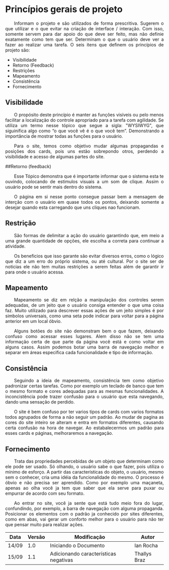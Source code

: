 # Princípios gerais de projeto

<p align="justify">&emsp;&emsp;Informam o projeto e são utilizados de forma prescritiva. Sugerem o que utilizar e o que evitar na criação de interface / interação. Com isso, somente servem para dar apoio do que deve ser feito, mas não definie exatamente como tem que ser. Determinam o que o usuário deve ver a fazer ao realizar uma tarefa. O seis itens que definem os princípios de projeto são:</p>

* Visibilidade
* Retorno (Feedback)
* Restrições
* Mapeamento
* Consistência
* Fornecimento

## Visibilidade

<p align="justify">&emsp;&emsp;O propósito deste princípio é manter as funções visíveis ou pelo menos facilitar a localização do controle apropriado para a tarefa com agilidade.
Se utiliza um termo nesse tópico que segue a sigla: "WYSIWYG", que siguinifica algo como  “o que você vê é o que você tem”. Demonstrando a importância de mostrar todas as funções para o usuário. </p>
<p align="justify">&emsp;&emsp;Para o site, temos como objetivo mudar algumas propagandas e posições dos cards, pois uns estão sobrepondo otros, perdendo a visibilidade e acesso de algumas partes do site.</p>

##Retorno (feedback)

<p align="justify">&emsp;&emsp;Esse Tópico demonstra que é importante informar que o sistema esta te ouvindo, colocando de estimulos visuais a um som de clique. Assim o usuário pode se sentir mais dentro do sistema. </p>
<p align="justify">&emsp;&emsp;O página em si nesse ponto consegue passar bem a mensagem de interção com o usuário em quase todos os pontos, deixando somente a desejar quando esta carregando que uns cliques nao funcionam.</p>

## Restrição

<p align="justify">&emsp;&emsp;São formas de delimitar a ação do usuário garantindo que, em meio a uma grande quantidade de opções, ele escolha a correta para continuar a atividade. </p>
<p align="justify">&emsp;&emsp;Os beneficios que isso garante são evitar diversos erros, como o lógico que diz a um erro do próprio sistema, ou até cultural.
Por o site ser de noticias ele não tem muitas restrições a serem feitas além de garantir ir para onde o usuário acessa.</p>

## Mapeamento

<p align="justify">&emsp;&emsp;Mapeamento se diz em relção a manipulação dos controles serem adequadas, de um jeito que o usuário consiga entender o que uma coisa faz.
Muito utilizado para descrever essas ações de um jeito simples é por simbolos universais, como uma seta pode indicar para voltar para a página anterior em um local óbvio. </p>
<p align="justify">&emsp;&emsp;Alguns botões do site não demonstram bem o que fazem, deixando confuso como acessar esses lugares. Alem disso não se tem uma informação certa de que parte da página você está e como voltar em alguns casos. Assim podemos botar uma barra de navegação melhor e separar em áreas especifica cada funcionalidade e tipo de informação.</p>

## Consistência

<p align="justify">&emsp;&emsp;Seguindo a ideia de mapeamento, consistência tem como objetivo padronizar certas tarefas. Como por exemplo um teclado de banco que tem o mesmo formato e cores adequadas para as mesmas funcionalidades.
A inconcistência pode trazer confusão para o usuário que esta navegando, dando uma sensação de perdido. </p>
<p align="justify">&emsp;&emsp;O site é bem confuso por ter varios tipos de cards com varios formatos todos agrupados de forma a não seguir um padrão. Ao mudar de pagina as cores do site inteiro se alteram e entra em formatos diferentes, causando certa confusão na hora de navegar. Ao estabalecermos um padrão para esses cards e páginas, melhoraremos a navegação.</p>

## Fornecimento

<p align="justify">&emsp;&emsp;Trata das propriedades percebidas de um objeto que determinam como ele pode ser usado. Só olhando, o usuário sabe o que fazer, pois utiliza o mínimo de esforço. A partir das características do objeto, o usuário, mesmo sem o conhecer, cria uma idéia da funcionalidade do mesmo. O processo é óbvio e não precisa ser aprendido. Como por exemplo uma maçaneta, apenas ao olha você ja tem que saber que ela serve para puxar ou empurrar de acordo com seu formato. </p>
<p align="justify">&emsp;&emsp;Ao entrar no site, você ja sente que está tudo meio fora do lugar, confundindo, por exemplo, a barra de navegação com alguma propaganda. Posicionar os elementos com o padrão ja conhecido por sites diferentes, como em abas, vai gerar um conforto melhor para o usuário para não ter que pensar muito para realizar ações.</p>

| Data | Versão | Modificação | Autor |
| ---- | ------ | ----------- | ----- |
|14/09| 1.0 | Iniciando o Documento | Ian Rocha |
|15/09| 1.1 | Adicionando características negativas | Thallys Braz |
